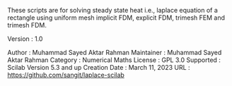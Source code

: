 These scripts are for solving steady state heat i.e., laplace equation of a rectangle using uniform mesh implicit FDM, explicit 
FDM, trimesh FEM and trimesh FDM.

Version         : 1.0

Author          : Muhammad Sayed Aktar Rahman
Maintainer      : Muhammad Sayed Aktar Rahman
Category        : Numerical Maths
License         : GPL 3.0
Supported       : Scilab Version 5.3 and up
Creation Date   : March 11, 2023
URL             : https://github.com/sangit/laplace-scilab

